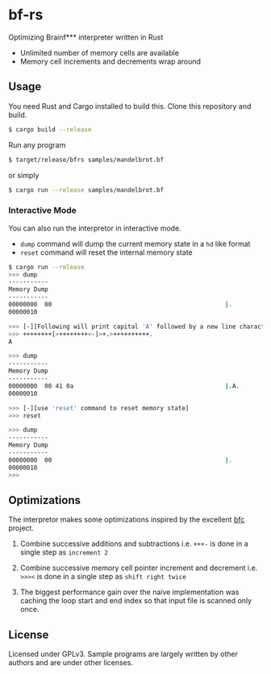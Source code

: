 # bf-rs
Optimizing Brainf*** interpreter written in Rust

- Unlimited number of memory cells are available
- Memory cell increments and decrements wrap around

## Usage

You need Rust and Cargo installed to build this. Clone this repository and build.

```bash
$ cargo build --release
```

Run any program

```bash
$ target/release/bfrs samples/mandelbrot.bf
```

or simply

```bash
$ cargo run --release samples/mandelbrot.bf
```

### Interactive Mode

You can also run the interpretor in interactive mode.

- `dump` command will dump the current memory state in a `hd` like format
- `reset` command will reset the internal memory state


```bash
$ cargo run --release
>>> dump
-----------
Memory Dump
-----------
00000000  00                                                |.               |
00000010

>>> [-][Following will print capital 'A' followed by a new line character]
>>> ++++++++[>++++++++<-]>+.>++++++++++.
A

>>> dump
-----------
Memory Dump
-----------
00000000  00 41 0a                                          |.A.             |
00000010

>>> [-][use 'reset' command to reset memory state]
>>> reset

>>> dump
-----------
Memory Dump
-----------
00000000  00                                                |.               |
00000010
>>> 
```

## Optimizations

The interpretor makes some optimizations inspired by the excellent [bfc](https://github.com/Wilfred/bfc#optimisations) project.

1. Combine successive additions and subtractions
   i.e. `+++-` is done in a single step as `increment 2`

2. Combine successive memory cell pointer increment and decrement
   i.e. `>>><` is done in a single step as `shift right twice`

3. The biggest performance gain over the naive implementation was caching the loop start and end index so that input file is scanned only once.

## License

Licensed under GPLv3. Sample programs are largely written by other authors and are under other licenses.
